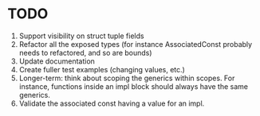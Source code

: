 # TODO
1. Support visibility on struct tuple fields
2. Refactor all the exposed types (for instance AssociatedConst probably needs to refactored, and so are bounds)
3. Update documentation
4. Create fuller test examples (changing values, etc.)
5. Longer-term: think about scoping the generics within scopes. For instance, functions inside an impl block should always have the same generics.
6. Validate the associated const having a value for an impl.
